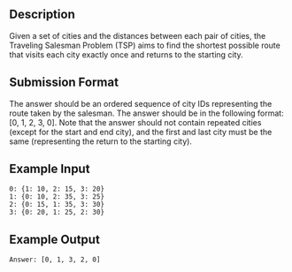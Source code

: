 ## Description
Given a set of cities and the distances between each pair of cities, the Traveling Salesman Problem (TSP) aims to find the shortest possible route that visits each city exactly once and returns to the starting city.

## Submission Format
The answer should be an ordered sequence of city IDs representing the route taken by the salesman. The answer should be in the following format: [0, 1, 2, 3, 0]. Note that the answer should not contain repeated cities (except for the start and end city), and the first and last city must be the same (representing the return to the starting city).

## Example Input
```
0: {1: 10, 2: 15, 3: 20}
1: {0: 10, 2: 35, 3: 25}
2: {0: 15, 1: 35, 3: 30}
3: {0: 20, 1: 25, 2: 30}
```

## Example Output
```
Answer: [0, 1, 3, 2, 0]
```